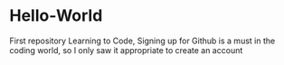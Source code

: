 # Hello-World
First repository
Learning to Code, Signing up for Github is a must in the coding world, so I only saw it appropriate to create an account
